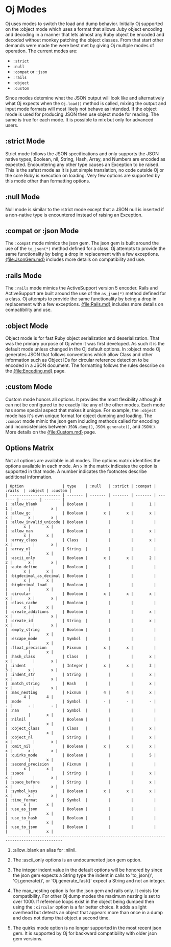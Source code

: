 # Oj Modes

Oj uses modes to switch the load and dump behavior. Initially Oj supported on
the :object mode which uses a format that allows Juby object encoding and
decoding in a manner that lets almost any Ruby object be encoded and decoded
without monkey patching the object classes. From that start other demands were
made the were best met by giving Oj multiple modes of operation. The current
modes are:

 - `:strict`
 - `:null`
 - `:compat` or `:json`
 - `:rails`
 - `:object`
 - `:custom`

Since modes detemine what the JSON output will look like and alternatively
what Oj expects when the `Oj.load()` method is called, mixing the output and
input mode formats will most likely not behave as intended. If the object mode
is used for producing JSON then use object mode for reading. The same is true
for each mode. It is possible to mix but only for advanced users.

## :strict Mode

Strict mode follows the JSON specifications and only supports the JSON native
types, Boolean, nil, String, Hash, Array, and Numbers are encoded as
expected. Encountering any other type causes an Exception to be raised. This
is the safest mode as it is just simple translation, no code outside Oj or the
core Ruby is execution on loading. Very few options are supported by this mode
other than formatting options.

## :null Mode

Null mode is similar to the :strict mode except that a JSON null is inserted
if a non-native type is encountered instead of raising an Exception.

## :compat or :json Mode

The `:compat` mode mimics the json gem. The json gem is built around the use
of the `to_json(*)` method defined for a class. Oj attempts to provide the
same functionality by being a drop in replacement with a few
exceptions. [{file:JsonGem.md}](pages/JsonGem.md) includes more details on
compatibility and use.

## :rails Mode

The `:rails` mode mimics the ActiveSupport version 5 encoder. Rails and
ActiveSupport are built around the use of the `as_json(*)` method defined for
a class. Oj attempts to provide the same functionality by being a drop in
replacement with a few exceptions. [{file:Rails.md}](pages/Rails.md) includes
more details on compatibility and use.

## :object Mode

Object mode is for fast Ruby object serialization and deserialization. That
was the primary purpose of Oj when it was first developed. As such it is the
default mode unless changed in the Oj default options. In :object mode Oj
generates JSON that follows conventions which allow Class and other
information such as Object IDs for circular reference detection to be encoded
in a JSON document. The formatting follows the rules describe on the
[{file:Encoding.md}](pages/Encoding.md) page.

## :custom Mode

Custom mode honors all options. It provides the most flexibility although it
can not be configured to be exactly like any of the other modes. Each mode has
some special aspect that makes it unique. For example, the `:object` mode has
it's own unique format for object dumping and loading. The `:compat` mode
mimic the json gem including methods called for encoding and inconsistencies
between `JSON.dump()`, `JSON.generate()`, and `JSON()`. More details on the
[{file:Custom.md}](pages/Custom.md) page.

## Options Matrix

Not all options are available in all modes. The options matrix identifies the
options available in each mode. An `x` in the matrix indicates the option is
supported in that mode. A number indicates the footnotes describe additional
information.

    | Option                 | type    | :null   | :strict | :compat | :rails  | :object | :custom |
    | ---------------------- | ------- | ------- | ------- | ------- | ------- | ------- | ------- |
    | :allow_blank           | Boolean |         |         |       1 |       1 |         |       x |
    | :allow_gc              | Boolean |       x |       x |       x |       x |       x |       x |
    | :allow_invalid_unicode | Boolean |         |         |         |         |       x |       x |
    | :allow_nan             | Boolean |         |         |       x |         |       x |       x |
    | :array_class           | Class   |         |         |       x |       x |         |       x |
    | :array_nl              | String  |         |         |         |         |         |       x |
    | :ascii_only            | Boolean |       x |       x |       2 |       2 |       x |       x |
    | :auto_define           | Boolean |         |         |         |         |       x |       x |
    | :bigdecimal_as_decimal | Boolean |         |         |         |         |       x |       x |
    | :bigdecimal_load       | Boolean |         |         |         |         |         |       x |
    | :circular              | Boolean |       x |       x |       x |       x |       x |       x |
    | :class_cache           | Boolean |         |         |         |         |       x |       x |
    | :create_additions      | Boolean |         |         |       x |       x |         |       x |
    | :create_id             | String  |         |         |       x |       x |         |       x |
    | :empty_string          | Boolean |         |         |         |         |         |       x |
    | :escape_mode           | Symbol  |         |         |         |         |         |       x |
    | :float_precision       | Fixnum  |       x |       x |         |         |         |       x |
    | :hash_class            | Class   |         |         |       x |       x |         |       x |
    | :indent                | Integer |       x |       x |       3 |       3 |       x |       x |
    | :indent_str            | String  |         |         |       x |       x |         |       x |
    | :match_string          | Hash    |         |         |       x |       x |         |       x |
    | :max_nesting           | Fixnum  |       4 |       4 |       x |         |       4 |       4 |
    | :mode                  | Symbol  |       - |       - |       - |       - |       - |       - |
    | :nan                   | Symbol  |         |         |         |         |         |       x |
    | :nilnil                | Boolean |         |         |         |         |         |       x |
    | :object_class          | Class   |         |         |       x |         |         |       x |
    | :object_nl             | String  |         |         |       x |       x |         |       x |
    | :omit_nil              | Boolean |       x |       x |       x |       x |       x |       x |
    | :quirks_mode           | Boolean |         |         |       5 |         |         |       x |
    | :second_precision      | Fixnum  |         |         |         |         |       x |       x |
    | :space                 | String  |         |         |       x |       x |         |       x |
    | :space_before          | String  |         |         |       x |       x |         |       x |
    | :symbol_keys           | Boolean |       x |       x |       x |       x |       x |       x |
    | :time_format           | Symbol  |         |         |         |         |       x |       x |
    | :use_as_json           | Boolean |         |         |         |         |         |       x |
    | :use_to_hash           | Boolean |         |         |         |         |         |       x |
    | :use_to_json           | Boolean |         |         |         |         |         |       x |
     ----------------------------------------------------------------------------------------------

 1. :allow_blank an alias for :nilnil.

 2. The :ascii_only options is an undocumented json gem option.

 3. The integer indent value in the default options will be honored by since
    the json gem expects a String type the indent in calls to 'to_json()',
    'Oj.generate()', or 'Oj.generate_fast()' expect a String and not an
    integer.

 4. The max_nesting option is for the json gem and rails only. It exists for
    compatibility. For other Oj dump modes the maximum nesting is set to over
    1000. If reference loops exist in the object being dumped then using the
    `:circular` option is a far better choice. It adds a slight overhead but
    detects an object that appears more than once in a dump and does not dump
    that object a second time.

 5. The quirks mode option is no longer supported in the most recent json
    gem. It is supported by Oj for backward compatibility with older json gem
    versions.

